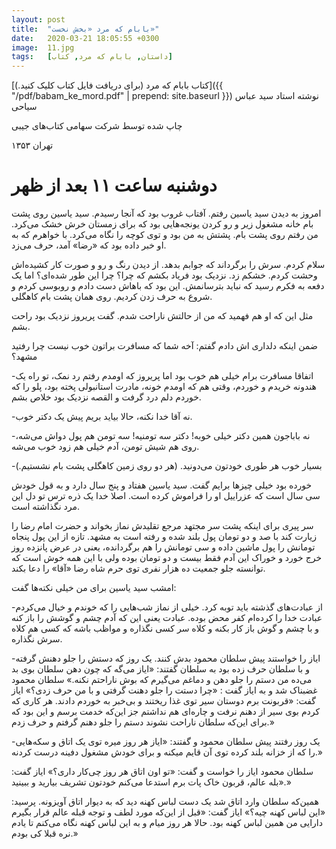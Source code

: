 ```yaml
---
layout: post
title:  "بابام که مرد «بخش نخست»"
date:   2020-03-21 18:05:55 +0300
image:  11.jpg
tags:   [داستان, بابام که مرد, کتاب]
---
```


[کتاب بابام که مرد (برای دریافت فایل کتاب کلیک کنید.)]({{ "/pdf/babam_ke_mord.pdf" | prepend: site.baseurl }}) نوشته استاد سید عباس سیاحی

چاپ شده توسط شرکت سهامی کتاب‌های جیبی

تهران ۱۳۵۳

# دوشنبه ساعت ۱۱ بعد از ظهر

امروز به دیدن سید یاسین رفتم. آفتاب غروب بود که آنجا رسیدم. سید یاسین روی پشت بام خانه مشغول زیر و رو کردن یونجه‌هایی بود که برای زمستان خرش خشک می‌کرد. من رفتم روی پشت بام. پشتش به من بود و توی کوچه را نگاه می‌کرد. با خواهرم که به او خبر داده بود که «رضا» آمد، حرف می‌زد.

سلام کردم. سرش را برگرداند که جوابم بدهد. از دیدن رنگ و رو و صورت کار کشیده‌اش وحشت کردم. خشکم زد. نزدیک بود فریاد بکشم که چرا؟ چرا این طور شده‌ای؟ اما یک دفعه به فکرم رسید که نباید بترسانمش. این بود که باهاش دست دادم و روبوسی کردم و شروع به حرف زدن کردیم. روی همان پشت بام کاهگلی.

مثل این که او هم فهمید که من از حالتش ناراحت شدم. گفت پریروز نزدیک بود راحت بشم.

ضمن اینکه دلداری اش دادم گفتم: آخه شما که مسافرت براتون خوب نیست چرا رفتید مشهد؟

-اتفاقا مسافرت برام خیلی هم خوب بود اما پریروز که اومدم رفتم رد نمک، تو راه یک هندونه خریدم و خوردم، وقتی هم که اومدم خونه، مادرت استانبولی پخته بود، پلو را که خوردم دلم درد گرفت و القصه نزدیک بود خلاص بشم.

-نه آقا خدا نکنه، حالا بیاید بریم پیش یک دکتر خوب.

-نه باباجون همین دکتر خیلی خوبه! دکتر سه تومنیه! سه تومن هم پول دواش می‌شه، روی هم شیش تومن، آدم خیلی هم زود خوب می‌شه.

-بسیار خوب هر طوری خودتون می‌دونید. (هر دو روی زمین کاهگلی پشت بام نشستیم.)

خورده بود خیلی چیزها برایم گفت. سید یاسین هفتاد و پنج سال دارد و به قول خودش سی سال است که عزراییل او را فراموش کرده است. اصلا خدا یک ذره ترس تو دل این مرد نگذاشته است.

سر پیری برای اینکه پشت سر مجتهد مرجع تقلیدش نماز بخواند و حضرت امام رضا را زیارت کند با صد و دو تومان پول بلند شده و رفته است به مشهد. تازه از این پول پنجاه تومانش را پول ماشین داده و سی تومانش را هم برگردانده، یعنی در عرض پانزده روز خرج خورد و خوراک این آدم فقط بیست و دو تومان بوده ولی با این همه خوش است که توانسته جلو جمعیت ده هزار نفری توی حرم شاه رضا «آقا» را دعا بکند.

امشب سید یاسین برای من خیلی نکته‌ها گفت:

-از عبادت‌های گذشته باید توبه کرد. خیلی از نماز شب‌هایی را که خوندم و خیال می‌کردم عبادت خدا را کرده‌ام کفر محض بوده. عبادت یعنی این که آدم چشم و گوشش را باز کنه و با چشم و گوش باز کار بکنه و کلاه سر کسی نگذاره و مواظب باشه که کسی هم کلاه سرش نگذاره.

-ایاز را خواستند پیش سلطان محمود بدش کنند. یک روز که دستش را جلو دهنش گرفته و با سلطان حرف زده بود به سلطان گفتند: «ایاز می‌گه که چون دهن سلطان بوی بد می‌ده من دستم را جلو دهن و دماغم می‌گیرم که بوش ناراحتم نکنه.» سلطان محمود غضبناک شد و به ایاز گفت : «چرا دستت را جلو دهنت گرفتی و با من حرف زدی؟» ایاز گفت: «قربونت برم دوستان سیر توی غذا ریختند و بی‌خبر به خوردم دادند. هر کاری که کردم بوی سیر از دهنم نرفت و چاره‌ای هم نداشتم جز این‌که خدمت برسم و این بود که برای این‌که سلطان ناراحت نشوند دستم را جلو دهنم گرفتم و حرف زدم.»

-یک روز رفتند پیش سلطان محمود و گفتند: «ایاز هر روز میره توی یک اتاق و سکه‌هایی را که از خزانه بلند کرده توی آن قایم میکنه و برای خودش مشغول دفینه درست کردنه.»

سلطان محمود ایاز را خواست و گفت: «تو اون اتاق هر روز چی‌کار داری؟» ایاز گفت: «بله عالم، قربون خاک پات برم استدعا می‌کنم خودتون تشریف بیارید و ببینید.»

همین‌که سلطان وارد اتاق شد یک دست لباس کهنه دید که به دیوار اتاق آویزونه. پرسید: «این لباس کهنه چیه؟» ایاز گفت: «قبل از این‌که مورد لطف و توجه قبله عالم قرار بگیرم دارایی من همین لباس کهنه بود. حالا هر روز میام و به این لباس کهنه نگاه می‌کنم تا یادم نره قبلا کی بودم.»
